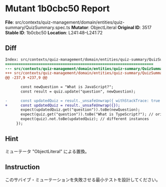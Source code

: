 # Mutant 1b0cbc50 Report

**File**: src/contexts/quiz-management/domain/entities/quiz-summary/QuizSummary.spec.ts
**Mutator**: ObjectLiteral
**Original ID**: 3517
**Stable ID**: 1b0cbc50
**Location**: L241:48–L241:72

## Diff

```diff
Index: src/contexts/quiz-management/domain/entities/quiz-summary/QuizSummary.spec.ts
===================================================================
--- src/contexts/quiz-management/domain/entities/quiz-summary/QuizSummary.spec.ts	original
+++ src/contexts/quiz-management/domain/entities/quiz-summary/QuizSummary.spec.ts	mutated #3517
@@ -237,9 +237,9 @@
 
       const newQuestion = "What is JavaScript?";
       const result = quiz.update("question", newQuestion);
 
-      const updatedQuiz = result._unsafeUnwrap({ withStackTrace: true });
+      const updatedQuiz = result._unsafeUnwrap({});
       expect(updatedQuiz.get("question")).toBe(newQuestion);
       expect(quiz.get("question")).toBe("What is TypeScript?"); // original unchanged
       expect(quiz).not.toBe(updatedQuiz); // different instances
     });
```

## Hint

ミューテータ "ObjectLiteral" による置換。

## Instruction

このサバイブ・ミューテーションを失敗させる最小テストを設計してください。
